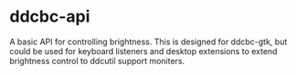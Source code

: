 # ddcbc-api
A basic API for controlling brightness. This is designed for ddcbc-gtk, but could be used for keyboard listeners and desktop extensions to extend brightness control to ddcutil support moniters.
